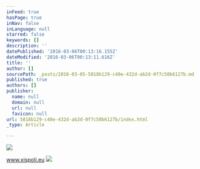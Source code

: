 ```yaml
---
inFeed: true
hasPage: true
inNav: false
inLanguage: null
starred: false
keywords: []
description: ''
datePublished: '2016-03-06T00:13:16.155Z'
dateModified: '2016-03-06T00:13:11.616Z'
title: ''
author: []
sourcePath: _posts/2016-03-05-5818b129-c40e-432d-ab2d-0f7c50b6127b.md
published: true
authors: []
publisher:
  name: null
  domain: null
  url: null
  favicon: null
url: 5818b129-c40e-432d-ab2d-0f7c50b6127b/index.html
_type: Article

---
```

![](https://the-grid-user-content.s3-us-west-2.amazonaws.com/94bcf268-1a64-447e-884f-a3e9876b0612.jpg)

www.xispoli.eu
![](https://the-grid-user-content.s3-us-west-2.amazonaws.com/f1b1f358-07cb-48f8-b6ed-079f39b88586.jpg)